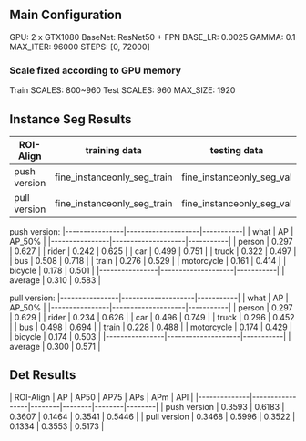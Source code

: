 ## Main Configuration

GPU: 2 x GTX1080
BaseNet: ResNet50 + FPN
BASE_LR: 0.0025
GAMMA: 0.1
MAX_ITER: 96000
STEPS: [0, 72000]
### Scale fixed according to GPU memory
Train SCALES: 800~960
Test SCALES: 960
MAX_SIZE: 1920

## Instance Seg Results

| ROI-Align    | training data               | testing data              | AP      | AP@0.5  | training time |
|--------------|-----------------------------|---------------------------|---------|---------|---------------|
| push version | fine_instanceonly_seg_train | fine_instanceonly_seg_val | 31.0    | 58.3    | 0.73s / iter  |
| pull version | fine_instanceonly_seg_train | fine_instanceonly_seg_val | 30.0    | 57.1    | 2.19s / iter  |

push version:
|----------------|--------------------|-----------|
| what           |             AP     |   AP_50%  |
|----------------|--------------------|-----------|
| person         |          0.297     |    0.627  |
| rider          |          0.242     |    0.625  |
| car            |          0.499     |    0.751  |
| truck          |          0.322     |    0.497  |
| bus            |          0.508     |    0.718  |
| train          |          0.276     |    0.529  |
| motorcycle     |          0.161     |    0.414  |
| bicycle        |          0.178     |    0.501  |
|----------------|--------------------|-----------|
| average        |          0.310     |    0.583  |

pull version:
|----------------|--------------------|-----------|
| what           |             AP     |   AP_50%  |
|----------------|--------------------|-----------|
| person         |          0.297     |    0.629  |
| rider          |          0.234     |    0.626  |
| car            |          0.496     |    0.749  |
| truck          |          0.296     |    0.452  |
| bus            |          0.498     |    0.694  |
| train          |          0.228     |    0.488  |
| motorcycle     |          0.174     |    0.429  |
| bicycle        |          0.174     |    0.503  |
|----------------|--------------------|-----------|
| average        |          0.300     |    0.571  |

## Det Results

| ROI-Align    | AP     | AP50   | AP75   | APs    | APm    | APl    |
|--------------|-----------------|--------|--------|--------|--------|
| push version | 0.3593 | 0.6183 | 0.3607 | 0.1464 | 0.3541 | 0.5446 |
| pull version | 0.3468 | 0.5996 | 0.3522 | 0.1334 | 0.3553 | 0.5173 |

